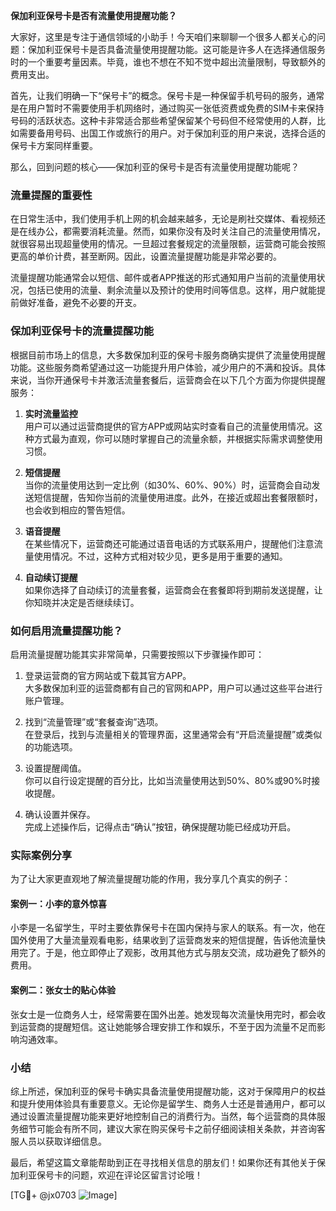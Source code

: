**保加利亚保号卡是否有流量使用提醒功能？**

大家好，这里是专注于通信领域的小助手！今天咱们来聊聊一个很多人都关心的问题：保加利亚保号卡是否具备流量使用提醒功能。这可能是许多人在选择通信服务时的一个重要考量因素。毕竟，谁也不想在不知不觉中超出流量限制，导致额外的费用支出。

首先，让我们明确一下“保号卡”的概念。保号卡是一种保留手机号码的服务，通常是在用户暂时不需要使用手机网络时，通过购买一张低资费或免费的SIM卡来保持号码的活跃状态。这种卡非常适合那些希望保留某个号码但不经常使用的人群，比如需要备用号码、出国工作或旅行的用户。对于保加利亚的用户来说，选择合适的保号卡方案同样重要。

那么，回到问题的核心——保加利亚的保号卡是否有流量使用提醒功能呢？

### 流量提醒的重要性

在日常生活中，我们使用手机上网的机会越来越多，无论是刷社交媒体、看视频还是在线办公，都需要消耗流量。然而，如果你没有及时关注自己的流量使用情况，就很容易出现超量使用的情况。一旦超过套餐规定的流量限额，运营商可能会按照更高的单价计费，甚至断网。因此，设置流量提醒功能是非常必要的。

流量提醒功能通常会以短信、邮件或者APP推送的形式通知用户当前的流量使用状况，包括已使用的流量、剩余流量以及预计的使用时间等信息。这样，用户就能提前做好准备，避免不必要的开支。

### 保加利亚保号卡的流量提醒功能

根据目前市场上的信息，大多数保加利亚的保号卡服务商确实提供了流量使用提醒功能。这些服务商希望通过这一功能提升用户体验，减少用户的不满和投诉。具体来说，当你开通保号卡并激活流量套餐后，运营商会在以下几个方面为你提供提醒服务：

1. **实时流量监控**  
   用户可以通过运营商提供的官方APP或网站实时查看自己的流量使用情况。这种方式最为直观，你可以随时掌握自己的流量余额，并根据实际需求调整使用习惯。

2. **短信提醒**  
   当你的流量使用达到一定比例（如30%、60%、90%）时，运营商会自动发送短信提醒，告知你当前的流量使用进度。此外，在接近或超出套餐限额时，也会收到相应的警告短信。

3. **语音提醒**  
   在某些情况下，运营商还可能通过语音电话的方式联系用户，提醒他们注意流量使用情况。不过，这种方式相对较少见，更多是用于重要的通知。

4. **自动续订提醒**  
   如果你选择了自动续订的流量套餐，运营商会在套餐即将到期前发送提醒，让你知晓并决定是否继续续订。

### 如何启用流量提醒功能？

启用流量提醒功能其实非常简单，只需要按照以下步骤操作即可：

1. 登录运营商的官方网站或下载其官方APP。  
   大多数保加利亚的运营商都有自己的官网和APP，用户可以通过这些平台进行账户管理。

2. 找到“流量管理”或“套餐查询”选项。  
   在登录后，找到与流量相关的管理界面，这里通常会有“开启流量提醒”或类似的功能选项。

3. 设置提醒阈值。  
   你可以自行设定提醒的百分比，比如当流量使用达到50%、80%或90%时接收提醒。

4. 确认设置并保存。  
   完成上述操作后，记得点击“确认”按钮，确保提醒功能已经成功开启。

### 实际案例分享

为了让大家更直观地了解流量提醒功能的作用，我分享几个真实的例子：

#### 案例一：小李的意外惊喜  
小李是一名留学生，平时主要依靠保号卡在国内保持与家人的联系。有一次，他在国外使用了大量流量观看电影，结果收到了运营商发来的短信提醒，告诉他流量快用完了。于是，他立即停止了观影，改用其他方式与朋友交流，成功避免了额外的费用。

#### 案例二：张女士的贴心体验  
张女士是一位商务人士，经常需要在国外出差。她发现每次流量快用完时，都会收到运营商的提醒短信。这让她能够合理安排工作和娱乐，不至于因为流量不足而影响沟通效率。

### 小结

综上所述，保加利亚的保号卡确实具备流量使用提醒功能，这对于保障用户的权益和提升使用体验具有重要意义。无论你是留学生、商务人士还是普通用户，都可以通过设置流量提醒功能来更好地控制自己的消费行为。当然，每个运营商的具体服务细节可能会有所不同，建议大家在购买保号卡之前仔细阅读相关条款，并咨询客服人员以获取详细信息。

最后，希望这篇文章能帮助到正在寻找相关信息的朋友们！如果你还有其他关于保加利亚保号卡的问题，欢迎在评论区留言讨论哦！

[TG💪+ @jx0703 ![Image](https://github.com/user-attachments/assets/dbca1d08-cadb-493c-b0ec-ad6f7a83f270)]